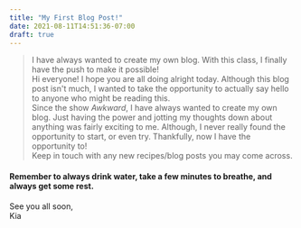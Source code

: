 ```yaml
---
title: "My First Blog Post!"
date: 2021-08-11T14:51:36-07:00
draft: true
---
```

> I have always wanted to create my own blog. With this class, I finally have the push to make it possible!  
Hi everyone! I hope you are all doing alright today. Although this blog post isn't much, I wanted to take the opportunity to actually say hello to anyone who might be reading this.  
Since the show *Awkward*, I have always wanted to create my own blog. Just having the power and jotting my thoughts down about anything was fairly exciting to me. Although, I never really found the opportunity to start, or even try. Thankfully, now I have the opportunity to!  
Keep in touch with any new recipes/blog posts you may come across.  
#### Remember to always drink water, take a few minutes to breathe, and always get some rest.  
  
See you all soon,  
Kia